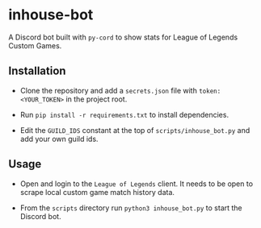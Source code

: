 # inhouse-bot


A Discord bot built with `py-cord` to show stats for League of Legends Custom Games.

## Installation

- Clone the repository and add a `secrets.json` file with `token: <YOUR_TOKEN>` in the project root.

- Run `pip install -r requirements.txt` to install dependencies.

- Edit the `GUILD_IDS` constant at the top of `scripts/inhouse_bot.py` and add your own guild ids.

## Usage

- Open and login to the `League of Legends` client. It needs to be open to scrape local custom game match history data.

- From the `scripts` directory run `python3 inhouse_bot.py` to start the Discord bot.
